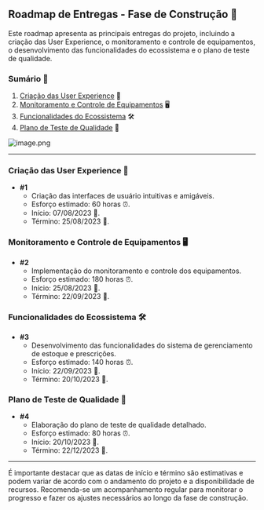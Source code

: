 ## Roadmap de Entregas - Fase de Construção 🚀

Este roadmap apresenta as principais entregas do projeto, incluindo a criação das User Experience, o monitoramento e controle de equipamentos, o desenvolvimento das funcionalidades do ecossistema e o plano de teste de qualidade.

### Sumário 📑

1. [Criação das User Experience](#criação-das-user-experience) 🎨
2. [Monitoramento e Controle de Equipamentos](#monitoramento-e-controle-de-equipamentos) 🖥️
3. [Funcionalidades do Ecossistema](#funcionalidades-do-ecossistema) 🛠️
4. [Plano de Teste de Qualidade](#plano-de-teste-de-qualidade) 🧪

![image.png](/.attachments/image-52ebccf5-50c8-4b2b-90be-779e01f39e25.png)

---

### Criação das User Experience 🎨
- **#1**
  - Criação das interfaces de usuário intuitivas e amigáveis.
  - Esforço estimado: 60 horas ⏰.
  - Início: 07/08/2023 📅.
  - Término: 25/08/2023 📅.

### Monitoramento e Controle de Equipamentos 🖥️
- **#2**
  - Implementação do monitoramento e controle dos equipamentos.
  - Esforço estimado: 180 horas ⏰.
  - Início: 25/08/2023 📅.
  - Término: 22/09/2023 📅.

### Funcionalidades do Ecossistema 🛠️
- **#3**
  - Desenvolvimento das funcionalidades do sistema de gerenciamento de estoque e prescrições.
  - Esforço estimado: 140 horas ⏰.
  - Início: 22/09/2023 📅.
  - Término: 20/10/2023 📅.

### Plano de Teste de Qualidade 🧪
- **#4**
  - Elaboração do plano de teste de qualidade detalhado.
  - Esforço estimado: 80 horas ⏰.
  - Início: 20/10/2023 📅.
  - Término: 22/12/2023 📅.

---

É importante destacar que as datas de início e término são estimativas e podem variar de acordo com o andamento do projeto e a disponibilidade de recursos. Recomenda-se um acompanhamento regular para monitorar o progresso e fazer os ajustes necessários ao longo da fase de construção.
